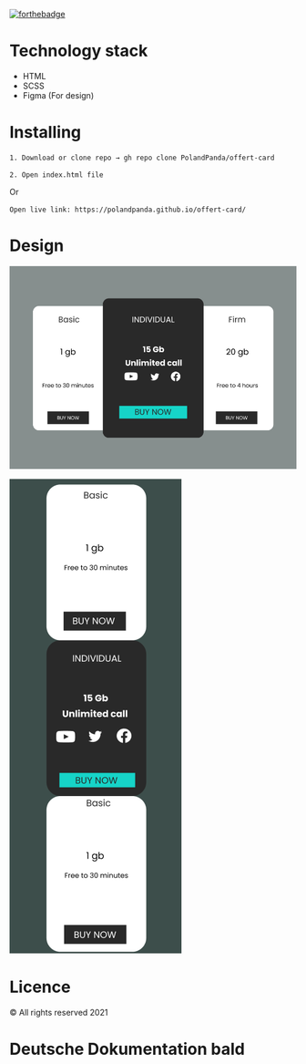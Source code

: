 [![forthebadge](https://forthebadge.com/images/badges/built-with-love.svg)](https://forthebadge.com)


Technology stack
======
* HTML
* SCSS
* Figma (For design)


Installing
======

```
1. Download or clone repo → gh repo clone PolandPanda/offert-card
```

```
2. Open index.html file
```

Or
```
Open live link: https://polandpanda.github.io/offert-card/
```

Design
======


![Design](https://github.com/PolandPanda/offert-card/blob/master/assets/images/desktop.png)

![Design](https://github.com/PolandPanda/offert-card/blob/master/assets/images/mobile.png)

Licence
======

&copy; All rights reserved 2021




Deutsche Dokumentation bald
======

